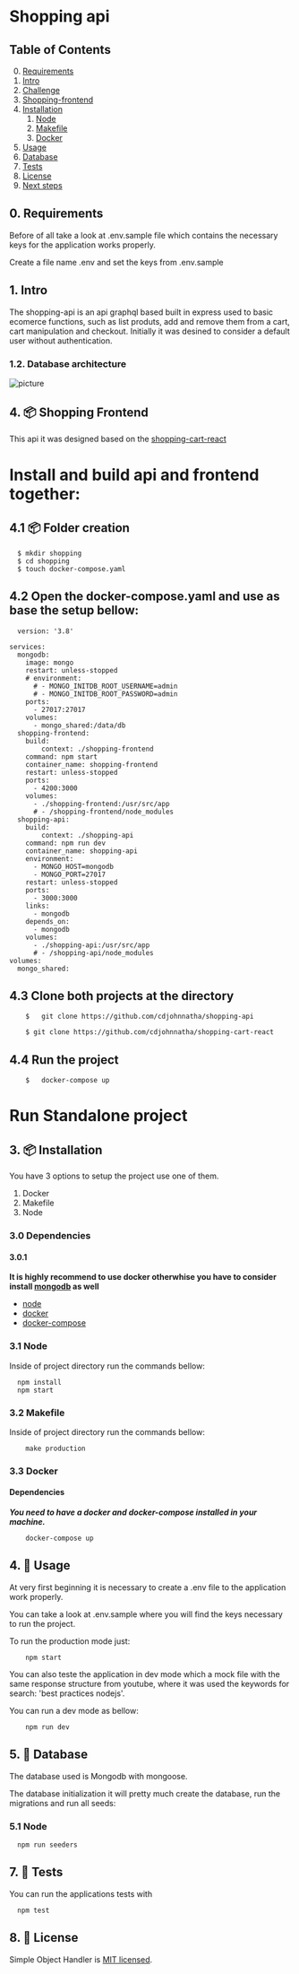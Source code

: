 # Shopping api


## Table of Contents

<!-- vscode-markdown-toc -->
0. [Requirements](#Requirements)
1. [Intro](#Intro)
2. [Challenge](#Intro)
3. [Shopping-frontend](#ShoppingFrontend)
4. [Installation](#Installation)
    1. [Node](#Node)
    2. [Makefile](#Makefile)
    3. [Docker](#Docker)
5. [Usage](#Usage)
6. [Database](#Database)
7. [Tests](#Tests)
8. [License](#License)
9. [Next steps](#NextSteps)


## 0. <a name='Requirements'></a>Requirements

Before of all take a look at .env.sample file which contains the necessary keys for the application works properly.

Create a file name .env and set the keys from .env.sample

## 1. <a name='Intro'></a>Intro

The shopping-api is an api graphql based built in express used to basic ecomerce functions, such as list produts, add and remove them from a cart, cart manipulation and checkout. Initially it was desined to consider a default user without authentication.

### 1.2. Database architecture

![picture](public/private-images/shoppingJpg.jpg)

## 4. 📦 <a name='ShoppingFrontend'></a>Shopping Frontend

This api it was designed based on the [shopping-cart-react](https://github.com/cdjohnnatha/shopping-cart-react)

# Install and build api and frontend together:
## 4.1 📦 <a name='folderCreation'></a>Folder creation
```
  $ mkdir shopping
  $ cd shopping
  $ touch docker-compose.yaml
```

## 4.2 Open the docker-compose.yaml and use as base the setup bellow:

```
  version: '3.8'

services:
  mongodb:
    image: mongo
    restart: unless-stopped
    # environment:
      # - MONGO_INITDB_ROOT_USERNAME=admin
      # - MONGO_INITDB_ROOT_PASSWORD=admin
    ports:
      - 27017:27017
    volumes:
      - mongo_shared:/data/db
  shopping-frontend:
    build:
        context: ./shopping-frontend
    command: npm start
    container_name: shopping-frontend
    restart: unless-stopped
    ports:
      - 4200:3000
    volumes:
      - ./shopping-frontend:/usr/src/app
      # - /shopping-frontend/node_modules
  shopping-api:
    build:
        context: ./shopping-api
    command: npm run dev
    container_name: shopping-api
    environment:
      - MONGO_HOST=mongodb
      - MONGO_PORT=27017
    restart: unless-stopped
    ports:
      - 3000:3000
    links:
      - mongodb
    depends_on:
      - mongodb
    volumes:
      - ./shopping-api:/usr/src/app
      # - /shopping-api/node_modules
volumes:
  mongo_shared:
```
## 4.3 Clone both projects at the directory

```
    $   git clone https://github.com/cdjohnnatha/shopping-api

    $ git clone https://github.com/cdjohnnatha/shopping-cart-react
```

## 4.4 Run the project
```
    $   docker-compose up
```

# Run Standalone project
## 3. 📦 <a name='Installation'></a>Installation

You have 3 options to setup the project use one of them.
1. Docker
2. Makefile
3. Node

### 3.0 Dependencies
#### 3.0.1

**It is highly recommend to use docker otherwhise you have to consider install [mongodb](https://docs.mongodb.com/manual/installation/) as well**

* [node](https://nodejs.org/en/)
* [docker](https://docs.docker.com/engine/install/ubuntu/)
* [docker-compose](https://docs.docker.com/compose/install/)

### 3.1 Node
Inside of project directory run the commands bellow:
```
  npm install
  npm start
```

### 3.2 Makefile
Inside of project directory run the commands bellow:
```
    make production
```
### 3.3 Docker

#### Dependencies

***You need to have a docker and docker-compose installed in your machine.***

```
    docker-compose up
```

## 4. 📖 <a name='Usage'></a>Usage

At very first beginning it is necessary to create a .env file to the application work properly.

You can take a look at .env.sample where you will find the keys necessary to run the project.

To run the production mode just:
```
    npm start
```

You can also teste the application in dev mode which a mock file with the same response structure from youtube, where it was used the keywords for search: 'best practices nodejs'.

You can run a dev mode as bellow:

```
    npm run dev
```

## 5. 📖 <a name='Database'></a>Database

The database used is Mongodb with mongoose.


The database initialization it will pretty much create the database, run the migrations and run all seeds:

### 5.1 Node

```
  npm run seeders
```

## 7. 📄 <a name='Tests'></a>Tests

You can run the applications tests with

```
  npm test
```

## 8. 📄 <a name='License'></a>License
Simple Object Handler is [MIT licensed](./LICENSE).